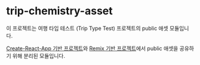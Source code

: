 # trip-chemistry-asset

이 프로젝트는 여행 타입 테스트 (Trip Type Test) 프로젝트의 public 애셋 모듈입니다. 

[Create-React-App 기반 프로젝트](https://github.com/EAexist/trip-chemistry-cra)와 [Remix 기반 프로젝트](https://github.com/EAexist/trip-chemistry)에서 public 애셋을 공유하기 위해 분리된 모듈입니다.
